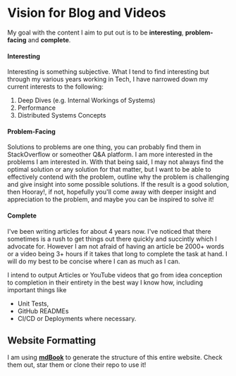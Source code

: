 
 # Vision for Blog and Videos
 My goal with the content I aim to put out is to be **interesting**, **problem-facing** and **complete**. 
 
 #### Interesting
 Interesting is something subjective. What I tend to find interesting  but through my various years working in Tech, I have narrowed down my current interests to the following:
 1. Deep Dives (e.g. Internal Workings of Systems)
 2. Performance
 3. Distributed Systems Concepts
 
 #### Problem-Facing
 
  Solutions to problems are one thing, you can probably find them in StackOverflow or someother Q&A platform. I am more interested in the problems I am interested in. With that being said,
  I may not always find the optimal solution or any solution for that matter, but I want to be able to effectively contend with the problem, outline why the problem is challenging and give insight into some possible solutions. If the result is a good solution, then Hooray!, if not, hopefully you'll come away with deeper insight and appreciation to the problem, and maybe you can be inspired to solve it!
  
 
 #### Complete
 
 I've been writing articles for about 4 years now. I've noticed that there sometimes is a rush to get things out there quickly and succintly which I advocate for. However I am not afraid of having an article be 2000+ words or a video being 3+ hours if it takes that long to complete the task at hand. I will do my best to be concise where I can as much as I can.
 
 I intend to output 
  Articles or YouTube videos that go from idea conception to completion in their entirety in the best way I know how, including important things like
   - Unit Tests,
   - GitHub READMEs
   - CI/CD or Deployments where necessary. 
 
  
 
 
 ## Website Formatting
 
 I am using [**mdBook**](https://github.com/rust-lang/mdBook) to generate the structure of this entire website. Check them out, star them or clone their repo to use it!